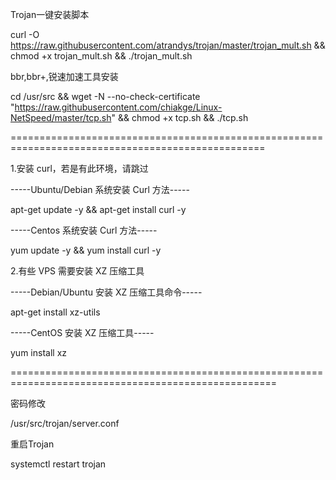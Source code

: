Trojan一键安装脚本

curl -O https://raw.githubusercontent.com/atrandys/trojan/master/trojan_mult.sh && chmod +x trojan_mult.sh && ./trojan_mult.sh

bbr,bbr+,锐速加速工具安装

cd /usr/src && wget -N --no-check-certificate "https://raw.githubusercontent.com/chiakge/Linux-NetSpeed/master/tcp.sh" && chmod +x tcp.sh && ./tcp.sh

==================================================================================================

1.安装 curl，若是有此环境，请跳过

-----Ubuntu/Debian 系统安装 Curl 方法-----

apt-get update -y && apt-get install curl -y

-----Centos 系统安装 Curl 方法-----

yum update -y && yum install curl -y                   

2.有些 VPS 需要安装 XZ 压缩工具

-----Debian/Ubuntu 安装 XZ 压缩工具命令-----

apt-get install xz-utils 

-----CentOS 安装 XZ 压缩工具-----

yum install xz     

====================================================================================================

密码修改

/usr/src/trojan/server.conf

重启Trojan

systemctl restart trojan
